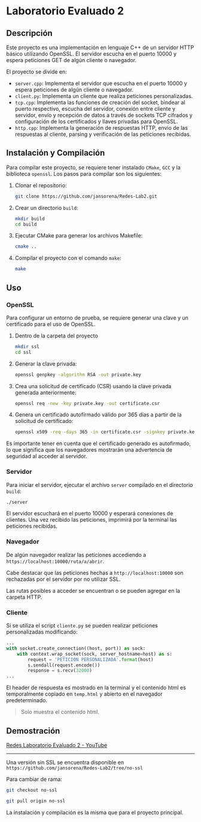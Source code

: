 # Laboratorio Evaluado 2

## Descripción

Este proyecto es una implementación en lenguaje C++ de un servidor HTTP básico utilizando OpenSSL. El servidor escucha en el puerto 10000 y espera peticiones GET de algún cliente o navegador.

El proyecto se divide en:

- `server.cpp`: Implementa el servidor que escucha en el puerto 10000 y espera peticiones de algún cliente o navegador.
- `client.py`: Implementa un cliente que realiza peticiones personalizadas.
- `tcp.cpp`: Implementa las funciones de creación del socket, bindear al puerto respectivo, escucha del servidor, conexión entre cliente y servidor, envío y recepción de datos a través de sockets TCP cifrados y configuración de los certificados y llaves privadas para OpenSSL.
- `http.cpp`: Implementa la generación de respuestas HTTP, envio de las respuestas al cliente, parsing y verificación de las peticiones recibidas.

## Instalación y Compilación

Para compilar este proyecto, se requiere tener instalado `CMake`, `GCC` y la biblioteca `openssl`. Los pasos para compilar son los siguientes:

1. Clonar el repositorio:
   
   ```bash
   git clone https://github.com/jansorena/Redes-Lab2.git
   ```

2. Crear un directorio `build`:
   
   ```bash
   mkdir build
   cd build
   ```

3. Ejecutar CMake para generar los archivos Makefile:
   
   ```bash
   cmake ..
   ```

4. Compilar el proyecto con el comando `make`:
   
   ```bash
   make
   ```

## Uso

### OpenSSL

Para configurar un entorno de prueba, se requiere generar una clave y un certificado para el uso de OpenSSL.

1. Dentro de la carpeta del proyecto
   
   ```bash
   mkdir ssl
   cd ssl
   ```

2. Generar la clave privada:
   
   ```bash
   openssl genpkey -algorithm RSA -out private.key
   ```

3. Crea una solicitud de certificado (CSR) usando la clave privada generada anteriormente:
   
   ```bash
   openssl req -new -key private.key -out certificate.csr
   ```

4. Genera un certificado autofirmado válido por 365 días a partir de la solicitud de certificado:
   
   ```bash
   openssl x509 -req -days 365 -in certificate.csr -signkey private.key -out certificate.crt
   ```

Es importante tener en cuenta que el certificado generado es autofirmado, lo que significa que los navegadores mostrarán una advertencia de seguridad al acceder al servidor.

### Servidor

Para iniciar el servidor, ejecutar el archivo `server` compilado en el directorio `build`:

```bash
./server
```

El servidor escuchará en el puerto 10000 y esperará conexiones de clientes. Una vez recibido las peticiones, imprimirá por la terminal las peticiones recibidas.

### Navegador

De algún navegador realizar las peticiones accediendo a `https://localhost:10000/ruta/a/abrir`. 

Cabe destacar que las peticiones hechas a `http://localhost:10000` son rechazadas por el servidor por no utilizar SSL.

Las rutas posibles a acceder se encuentran o se pueden agregar en la carpeta HTTP.

### Cliente

Si se utiliza el script `cliente.py` se pueden realizar peticiones personalizadas modificando:

```py
...
with socket.create_connection((host, port)) as sock:
    with context.wrap_socket(sock, server_hostname=host) as s:
        request = 'PETICION PERSONALIZADA'.format(host)
        s.sendall(request.encode())
        response = s.recv(32000)
...
```

El header de respuesta es mostrado en la terminal y el contenido html es temporalmente copiado en `temp.html` y abierto en el navegador predeterminado.

> Solo muestra el contenido html.

## Demostración

[Redes Laboratorio Evaluado 2 - YouTube](https://youtu.be/GREEGHoWBdo)

---

Una versión sin SSL se encuentra disponible en `https://github.com/jansorena/Redes-Lab2/tree/no-ssl`

Para cambiar de rama:

```bash
git checkout no-ssl

git pull origin no-ssl
```

La instalación y compilación es la misma que para el proyecto principal.
